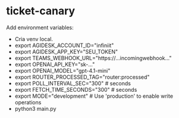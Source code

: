 # ticket-canary

Add environment variables:

- Cria venv local.
- export AGIDESK_ACCOUNT_ID="infiniit"
- export AGIDESK_APP_KEY="SEU_TOKEN"
- export TEAMS_WEBHOOK_URL="https://...incomingwebhook..."
- export OPENAI_API_KEY="sk-..."
- export OPENAI_MODEL="gpt-4.1-mini"
- export ROUTER_PROCESSED_TAG="router:processed"
- export POLL_INTERVAL_SEC="300"  # seconds
- export FETCH_TIME_SECONDS="300"  # seconds
- export MODE="development" # Use 'production' to enable write operations
- python3 main.py
